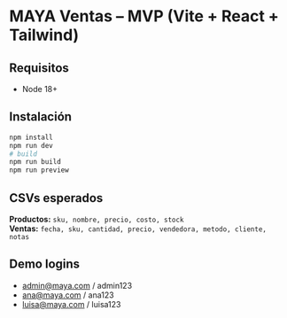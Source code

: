 # MAYA Ventas – MVP (Vite + React + Tailwind)

## Requisitos
- Node 18+

## Instalación
```bash
npm install
npm run dev
# build
npm run build
npm run preview
```

## CSVs esperados
**Productos:** `sku, nombre, precio, costo, stock`  
**Ventas:** `fecha, sku, cantidad, precio, vendedora, metodo, cliente, notas`

## Demo logins
- admin@maya.com / admin123
- ana@maya.com / ana123
- luisa@maya.com / luisa123
